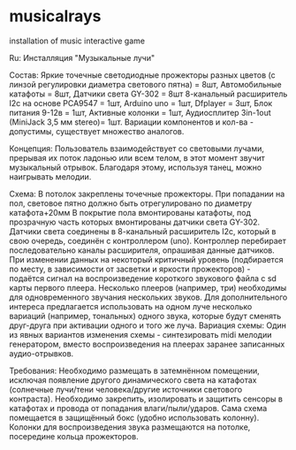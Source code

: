 # musicalrays
installation of music interactive game

Ru:
Инсталляция "Музыкальные лучи"

Состав:
Яркие точечные светодиодные прожекторы разных цветов (с линзой регулировки диаметра светового пятна) = 8шт,
Автомобильные катафоты = 8шт,
Датчики света GY-302 = 8шт
8-канальный расширитель I2c на основе PCA9547 = 1шт,
Аrduino uno = 1шт,
Dfplayer = 3шт,
Блок питания 9-12в = 1шт,
Активные колонки = 1шт,
Аудиосплитер 3in-1out (MiniJack 3,5 мм stereo)= 1шт.
Вариации компонентов и кол-ва - допустимы, существует множество аналогов. 

Концепция:
Пользователь взаимодействует со световыми лучами, прерывая их поток ладонью или всем телом, в этот момент звучит музыкальный отрывок. Благодаря этому, используя танец, можно наигрывать мелодии.

Схема:
В потолок закреплены точечные прожекторы. При попадании на пол, световое пятно должно быть отрегулировано по диаметру катафота+20мм В покрытие пола вмонтированы катафоты, под прозрачную часть которых вмонтированы  датчики света GY-302. 
Датчики света соединены в 8-канальный расширитель I2c, который в свою очередь, соединён с контроллером (uno). Контроллер перебирает последовательно каналы расширителя, опрашивая данные датчиков. При изменении данных на некоторый критичный  уровень (подбирается по месту, в зависимости от засветки и яркости прожекторов) - подаётся сигнал на воспроизведение короткого звукового файла с sd карты первого плеера. Несколько плееров (например, три) необходимы для одновременного звучания нескольких звуков. Для дополнительного интереса предлагается использовать на одном луче несколько вариаций  (например, тональных) одного звука, которые будут сменять друг-друга при активации одного и того же луча.
Вариация схемы:  Один из явных вариантов изменения схемы - синтезировать midi мелодии генератором, вместо воспроизведения на плеерах заранее записанных аудио-отрывков.

Требования:
Необходимо размещать в затемнённом помещении, исключая появление другого динамического света на катафотах (солнечные лучи/тени человека/другие источники светового контраста). Необходимо закрепить, изолировать и защитить сенсоры в катафотах и провода от попадания влаги/пыли/ударов. Сама схема помещается в защищённый бокс (удобно использовать колонну). Колонки для воспроизведения звука размещаются на потолке, посередине кольца прожекторов.  
